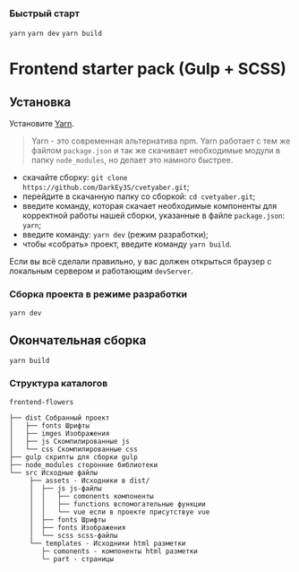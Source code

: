 ### Быстрый старт

`yarn`
`yarn dev`
`yarn build`

# Frontend starter pack (Gulp + SCSS)

## Установка

Установите [Yarn](https://yarnpkg.com/en/docs/install).

> Yarn - это современная альтернатива npm. Yarn работает с тем же файлом `package.json` и так же скачивает необходимые модули в папку `node_modules`, но делает это намного быстрее.

- скачайте сборку: `git clone https://github.com/DarkEy3S/cvetyaber.git`;
- перейдите в скачанную папку со сборкой: `cd cvetyaber.git`;
- введите команду, которая скачает необходимые компоненты для корректной работы нашей сборки, указанные в файле `package.json`: `yarn`;
- введите команду: `yarn dev` (режим разработки);
- чтобы «собрать» проект, введите команду `yarn build`.

Если вы всё сделали правильно, у вас должен открыться браузер с локальным сервером и работающим `devServer`.

### Сборка проекта в режиме разработки

`yarn dev`

## Окончательная сборка

`yarn build`

### Структура каталогов

```
frontend-flowers

├── dist Собранный проект
│   ├── fonts Шрифты
│   ├── imges Изображения
│   ├── js Скомпилированные js
│   └── css Скомпилированные css
├── gulp скрипты для сборки gulp
├── node_modules сторонние библиотеки
└── src Исходные файлы
     ├── assets - Исходники в dist/
     │  ├── js js-файлы
     │  │   ├── comonents компоненты
     │  │   ├── functions вспомогательные функции
     │  │   └── vue если в проекте присутствуе vue
     │  ├── fonts Шрифты
     │  ├── fonts Изображения
     │  └── scss scss-файлы
     └── templates - Исходники html разметки
        ├─ comonents - компоненты html разметки
        └─ part - страницы 
```
